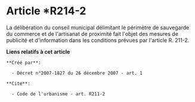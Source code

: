 # Article *R214-2

La délibération du conseil municipal délimitant le périmètre de sauvegarde du commerce et de l'artisanat de proximité fait
l'objet des mesures de publicité et d'information dans les conditions prévues par l'article R. 211-2.

**Liens relatifs à cet article**

	**Créé par**:

	  - Décret n°2007-1827 du 26 décembre 2007 - art. 1

	**Cite**:

	  - Code de l'urbanisme - art. R211-2
